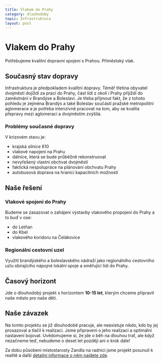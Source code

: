 ```yaml
---
title: Vlakem do Prahy
category: dlouhodoby
topic: Infrastruktura
layout: post
---
```


# Vlakem do Prahy

Potřebujeme kvalitní dopravní spojení s Prahou. Příměstský vlak.

## Současný stav dopravy

Infrastruktura je předpokladem kvalitní dopravy. Téměř třetina obyvatel dvojměstí dojíždí za prací do Prahy, část lidí z okolí i Prahy přijíždí do zaměstnání v Brandýse a Boleslavi. Je třeba přijmout fakt, že z tohoto pohledu je zejména Brandýs a také Boleslav součástí pražské metropolitní aglomerace a je potřeba intenzivně pracovat na tom, aby se kvalita přepravy mezi aglomerací a dvojměstím zvýšila.

### Problémy současné dopravy

V krizovém stavu je:
- krajská silnice 610
- vlakové napojení na Prahu  
- dálnice, která se bude průběžně rekonstruovat
- nevyřešený vlastní obchvat dvojměstí
- faktická nespolupráce na plánování obchvatu Prahy
- autobusová doprava na hranici kapacitních možností

## Naše řešení

### Vlakové spojení do Prahy

Budeme se zasazovat o zahájení výstavby vlakového propojení do Prahy a to buď v ose:
- do Letňan
- do Kbel 
- vlakového koridoru na Čelákovice

### Regionální cestovní uzel

Využití brandýského a boleslavského nádraží jako regionálního cestovního uzlu sbírajícího nápojné lokální spoje a směřující lidi do Prahy.

## Časový horizont

Jde o dlouhodobý projekt s horizontem **10-15 let**, kterým chceme připravit naše město pro naše děti.

## Naše závazek

Na tomto projektu se již dlouhodobě pracuje, ale neexistuje nikdo, kdo by jej prosazoval a tlačil k realizaci. Jsme připraveni o jeho realizaci a optimální nastavení bojovat. Uvědomujeme si, že jde o běh na dlouhou trať, ale když nezačneme teď, nebudeme o deset let později ani o krok dále!

Za dobu působení místostarosty Zandla na radnici jsme projekt posunuli k realitě a další [detailní informace o něm najdete zde](/strategie/vlakove-spojeni-praha-brandys).
